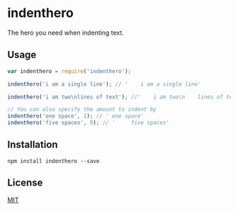 # indenthero

The hero you need when indenting text.

## Usage

```javascript
var indenthero = require('indenthero');

indenthero('i am a single line'); // '    i am a single line'

indenthero('i am two\nlines of text'); //'    i am two\n    lines of text'

// You can also specify the amount to indent by
indenthero('one space', 1); // ' one space'
indenthero('five spaces', 5); // '     five spaces'
```

## Installation

    npm install indenthero --save

## License

[MIT](/LICENSE)
